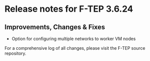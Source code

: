 # Release notes for F-TEP 3.6.24

## Improvements, Changes &amp; Fixes

* Option for configuring multiple networks to worker VM nodes
 
For a comprehensive log of all changes, please visit the F-TEP source
repository.
